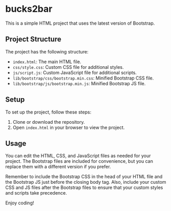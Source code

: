 # bucks2bar

This is a simple HTML project that uses the latest version of Bootstrap.

## Project Structure

The project has the following structure:

- `index.html`: The main HTML file.
- `css/style.css`: Custom CSS file for additional styles.
- `js/script.js`: Custom JavaScript file for additional scripts.
- `lib/bootstrap/css/bootstrap.min.css`: Minified Bootstrap CSS file.
- `lib/bootstrap/js/bootstrap.min.js`: Minified Bootstrap JS file.

## Setup

To set up the project, follow these steps:

1. Clone or download the repository.
2. Open `index.html` in your browser to view the project.

## Usage

You can edit the HTML, CSS, and JavaScript files as needed for your project. The Bootstrap files are included for convenience, but you can replace them with a different version if you prefer.

Remember to include the Bootstrap CSS in the head of your HTML file and the Bootstrap JS just before the closing body tag. Also, include your custom CSS and JS files after the Bootstrap files to ensure that your custom styles and scripts take precedence.

Enjoy coding!